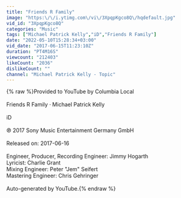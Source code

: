 ```yaml
---
title: "Friends R Family"
image: "https:\/\/i.ytimg.com\/vi\/3XpqpKgco8Q\/hqdefault.jpg"
vid_id: "3XpqpKgco8Q"
categories: "Music"
tags: ["Michael Patrick Kelly","iD","Friends R Family"]
date: "2022-05-10T15:28:34+03:00"
vid_date: "2017-06-15T11:23:10Z"
duration: "PT4M16S"
viewcount: "212403"
likeCount: "2036"
dislikeCount: ""
channel: "Michael Patrick Kelly - Topic"
---
```

{% raw %}Provided to YouTube by Columbia Local<br /><br />Friends R Family · Michael Patrick Kelly<br /><br />iD<br /><br />℗ 2017 Sony Music Entertainment Germany GmbH<br /><br />Released on: 2017-06-16<br /><br />Engineer, Producer, Recording  Engineer: Jimmy Hogarth<br />Lyricist: Charlie Grant<br />Mixing  Engineer: Peter &quot;Jem&quot; Seifert<br />Mastering  Engineer: Chris Gehringer<br /><br />Auto-generated by YouTube.{% endraw %}
